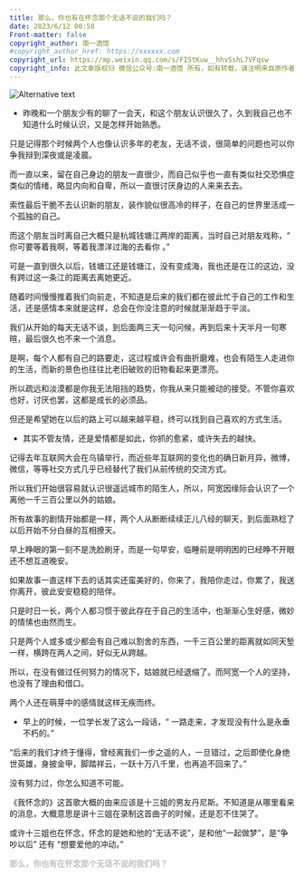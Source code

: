```yaml
---
title: 那么，你也有在怀念那个无话不说的我们吗？
date: 2023/6/12 00:58
​Front-matter: false
copyright_author: 南一酒馆
#copyright_author_href: https://xxxxxx.com
copyright_url: https://mp.weixin.qq.com/s/FIStKuw__hhvSshL7VFqsw
copyright_info: 此文章版权归 微信公众号:南一酒馆 所有，如有转载，请注明来自原作者
---
```


![Alternative text](https://mmbiz.qpic.cn/mmbiz_jpg/Yg7QoWjO25iacXEw2xZrlR1cHCwLNWINNXSTbmSD28Uibtfvdd6XmFsc7U30ibPiadicELJ0cWOq0GTibyNSS0gn448Q/640?wx_fmt=jpeg&wxfrom=5&wx_lazy=1&wx_co=1)

- 昨晚和一个朋友少有的聊了一会天，和这个朋友认识很久了，久到我自己也不知道什么时候认识，又是怎样开始熟悉。



只是记得那个时候两个人也像认识多年的老友，无话不谈，很简单的问题也可以你争我辩到深夜或是凌晨。



而一直以来，留在自己身边的朋友一直很少，而自己似乎也一直有类似社交恐惧症类似的情绪，略显内向和自卑，所以一直很讨厌身边的人来来去去。



索性最后干脆不去认识新的朋友，装作貌似很高冷的样子，在自己的世界里活成一个孤独的自己。



而这个朋友当时离自己大概只是杭城钱塘江两岸的距离，当时自己对朋友戏称，“ 你可要等着我啊，等着我漂洋过海的去看你 。”



可是一直到很久以后，钱塘江还是钱塘江，没有变成海，我也还是在江的这边，没有跨过这一条江的距离去离她更近。



随着时间慢慢推着我们向前走，不知道是后来的我们都在彼此忙于自己的工作和生活，还是感情本来就是这样，总会在你没注意的时候就渐渐趋于平淡。



我们从开始的每天无话不谈，到后面两三天一句问候，再到后来十天半月一句寒暄，最后很久也不来一个消息。



是啊，每个人都有自己的路要走，这过程或许会有曲折磨难，也会有陌生人走进你的生活，而新的景色也往往比老旧破败的旧物看起来更漂亮。



所以疏远和淡漠都是你我无法阻挡的趋势，你我从来只能被动的接受。不管你喜欢也好，讨厌也罢，这都是成长的必须品。



但还是希望她在以后的路上可以越来越平稳，终可以找到自己喜欢的方式生活。
- 其实不管友情，还是爱情都是如此，你抓的愈紧，或许失去的越快。



记得去年互联网大会在乌镇举行，而近些年互联网的变化也的确日新月异，微博，微信，等等社交方式几乎已经替代了我们从前传统的交流方式。



所以我们开始很容易就认识很遥远城市的陌生人，所以，阿宽因缘际会认识了一个离他一千三百公里以外的姑娘。



所有故事的剧情开始都是一样，两个人从断断续续正儿八经的聊天，到后面熟稔了以后开始不分白昼的互相撩天。



早上睁眼的第一刻不是洗脸刷牙，而是一句早安，临睡前是明明困的已经睁不开眼还不想互道晚安。



如果故事一直这样下去的话其实还蛮美好的，你来了，我陪你走过，你累了，我送你离开，彼此安安稳稳的陪伴。



只是时日一长，两个人都习惯于彼此存在于自己的生活中，也渐渐心生好感，微妙的情愫也由然而生。



只是两个人或多或少都会有自己难以割舍的东西，一千三百公里的距离就如同天堑一样，横跨在两人之间，好似无从跨越。



所以，在没有做过任何努力的情况下，姑娘就已经退缩了。而阿宽一个人的坚持，也没有了理由和借口。



两个人还在萌芽中的感情就这样无疾而终。
- 早上的时候，一位学长发了这么一段话，“ 一路走来，才发现没有什么是永垂不朽的。”



“后来的我们才终于懂得，曾经离我们一步之遥的人，一旦错过，之后即使化身绝世英雄，身披金甲，脚踏祥云，一跃十万八千里，也再追不回来了。”



没有努力过，你怎么知道不可能。



《我怀念的》这首歌大概的由来应该是十三姐的男友丹尼斯。不知道是从哪里看来的消息，大概意思是讲十三姐在录制这首曲子的时候，还是忍不住哭了。



或许十三姐也在怀念，怀念的是她和他的“无话不说”，是和他“一起做梦”，是“争吵以后” 还有 “想要爱他的冲动。”



<b><p style="color: #C0C0C0;">那么，你也有在怀念那个无话不说的我们吗？</p></b>